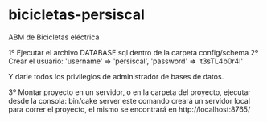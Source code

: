 # bicicletas-persiscal
ABM de Bicicletas eléctrica

1º Ejecutar el archivo DATABASE.sql dentro de la carpeta config/schema
2º Crear el usuario:
     'username' => 'persiscal',
     'password' => 't3sTL4b0r4l'
     
  Y darle todos los privilegios de administrador de bases de datos.

3º Montar proyecto en un servidor, o en la carpeta del proyecto, ejecutar desde la consola: bin/cake server
    este comando creará un servidor local para correr el proyecto, el mismo se encontrará en http://localhost:8765/
    

